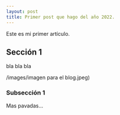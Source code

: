 ```yaml
---
layout: post
title: Primer post que hago del año 2022.
---
```


Este es mi primer artículo.

## Sección 1

bla bla bla

/images/imagen para el blog.jpeg)

### Subsección 1

Mas pavadas...
